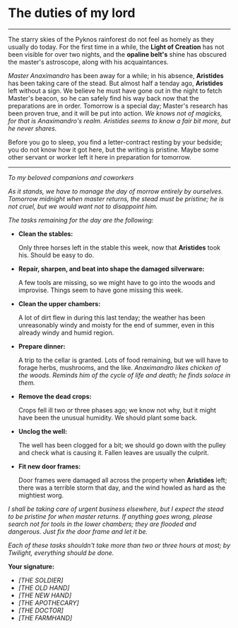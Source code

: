 # The duties of my lord

---
The starry skies of the Pyknos rainforest do not feel as homely as they usually do today.
For the first time in a while, the **Light of Creation** has not been visible for over two nights,
and the **opaline belt's** shine has obscured the master's astroscope, along with his acquaintances.

*Master Anaximandro* has been away for a while; in his absence, **Aristides** has been taking care of the stead.
But almost half a tenday ago, **Aristides** left without a sign. We believe he must have gone out in the night to fetch
Master's beacon, so he can safely find his way back now that the preparations are in order. Tomorrow is a special day;
Master's research has been proven true, and it will be put into action.
*We knows not of magicks, for that is Anaximandro's realm. Aristides seems to know a fair bit more, but he never shares.*

Before you go to sleep, you find a letter-contract resting by your bedside; you do not know how it got here, but the writing is pristine.
Maybe some other servant or worker left it here in preparation for tomorrow.

---

*To my beloved companions and coworkers*

*As it stands, we have to manage the day of morrow entirely by ourselves. Tomorrow midnight when master returns, the stead must be
pristine; he is not cruel, but we would want not to disappoint him.*

*The tasks remaining for the day are the following:*

- **Clean the stables:**

  Only three horses left in the stable this week, now that **Aristides** took his.
  Should be easy to do.

- **Repair, sharpen, and beat into shape the damaged silverware:**

  A few tools are missing, so we might have to go into the woods and improvise. Things seem to have gone missing this week.

- **Clean the upper chambers:**

  A lot of dirt flew in during this last tenday; the weather has been unreasonably windy and moisty for the end of summer,
  even in this already windy and humid region.

- **Prepare dinner:**

  A trip to the cellar is granted. Lots of food remaining, but we will have to forage herbs, mushrooms, and the like.
  *Anaximandro likes chicken of the woods. Reminds him of the cycle of life and death; he finds solace in them.*

- **Remove the dead crops:**

  Crops fell ill two or three phases ago; we know not why, but it might have been the unusual humidity.
  We should plant some back.

- **Unclog the well:**

  The well has been clogged for a bit; we should go down with the pulley and check what is causing it.
  Fallen leaves are usually the culprit.

- **Fit new door frames:**

  Door frames were damaged all across the property when **Aristides** left; there was a terrible storm that day, and the wind howled as hard
  as the mightiest worg.

*I shall be taking care of urgent business elsewhere, but I expect the stead to be pristine for when master returns.
If anything goes wrong, please search not for tools in the lower chambers; they are flooded and dangerous. Just fix the door frame and let it be.*

*Each of these tasks shouldn't take more than two or three hours at most; by Twilight, everything should be done.*

**Your signature:**

- *[THE SOLDIER]*
- *[THE OLD HAND]*
- *[THE NEW HAND]*
- *[THE APOTHECARY]*
- *[THE DOCTOR]*
- *[THE FARMHAND]*
